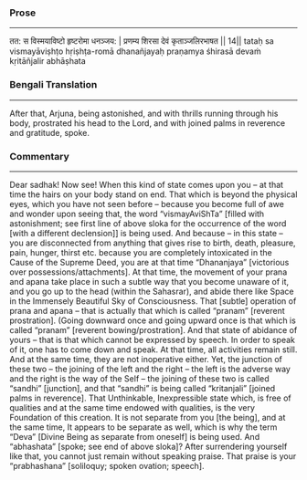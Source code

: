 ### Prose 
 --- 
तत: स विस्मयाविष्टो हृष्टरोमा धनञ्जय: |
प्रणम्य शिरसा देवं कृताञ्जलिरभाषत || 14||
tataḥ sa vismayāviṣhṭo hṛiṣhṭa-romā dhanañjayaḥ
praṇamya śhirasā devaṁ kṛitāñjalir abhāṣhata

### Bengali Translation 
 --- 
After that, Arjuna, being astonished, and with thrills running through his body, prostrated his head to the Lord, and with joined palms in reverence and gratitude, spoke. 

### Commentary 
 --- 
Dear sadhak! Now see! When this kind of state comes upon you – at that time the hairs on your body stand on end. That which is beyond the physical eyes, which you have not seen before – because you become full of awe and wonder upon seeing that, the word “vismayAviShTa” [filled with astonishment; see first line of above sloka for the occurrence of the word [with a different declension]] is being used. And because – in this state – you are disconnected from anything that gives rise to birth, death, pleasure, pain, hunger, thirst etc. because you are completely intoxicated in the Cause of the Supreme Deed, you are at that time “Dhananjaya” [victorious over possessions/attachments]. At that time, the movement of your prana and apana take place in such a subtle way that you become unaware of it, and you go up to the head (within the Sahasrar), and abide there like Space in the Immensely Beautiful Sky of Consciousness. That [subtle] operation of prana and apana – that is actually that which is called “pranam” [reverent prostration]. (Going downward once and going upward once is that which is called “pranam” [reverent bowing/prostration]. And that state of abidance of yours – that is that which cannot be expressed by speech. In order to speak of it, one has to come down and speak. At that time, all activities remain still. And at the same time, they are not inoperative either. Yet, the junction of these two – the joining of the left and the right – the left is the adverse way and the right is the way of the Self – the joining of these two is called “sandhi” [junction], and that “sandhi” is being called “kritanjali” [joined palms in reverence]. That Unthinkable, Inexpressible state which, is free of qualities and at the same time endowed with qualities, is the very Foundation of this creation. It is not separate from you [the being], and at the same time, It appears to be separate as well, which is why the term “Deva” [Divine Being as separate from oneself] is being used. And “abhashata” [spoke; see end of above sloka]? After surrendering yourself like that, you cannot just remain without speaking praise. That praise is your “prabhashana” [soliloquy; spoken ovation; speech].